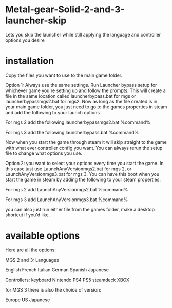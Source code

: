 # Metal-gear-Solid-2-and-3-launcher-skip
Lets you skip the launcher while still applying the language and controller options you desire


# installation
Copy the files you want to use to the main game folder.

Option 1: Always use the same settings.
Run Launcher bypass setup for whichever game you're setting up and follow the prompts.
This will create a file in the same location called launcherbypass.bat for mgs or launcherbypassmgs2.bat for mgs2.
Now as long as the file created is in your main game folder, you just need to go to the games properties in steam and add the following to your launch options

For mgs 2 add the following
launcherbypassmgs2.bat %command%

For mgs 3 add the following
launcherbypass.bat %command%

Now when you start the game through steam it will skip straight to the game with what ever controller config you want. You can always rerun the setup file to change what options you use.



Option 2: you want to select your options every time you start the game.
In this case just use LaunchAnyVersionmgs2.bat for mgs 2, or LaunchAnyVersionmgs3.bat for mgs 3.
You can have this boot when you start the game in steam by adding the following to your steam properties.

For mgs 2 add
LaunchAnyVersionmgs2.bat %command%

For mgs 3 add
LaunchAnyVersionmgs3.bat %command%





you can also just run either file from the games folder, make a desktop shortcut if you'd like.




# available options
Here are all the options:

MGS 2 and 3:
Languages

English
French
Italian
German
Spanish
Japanese

Controllers:
keyboard
Nintendo
PS4
PS5
steamdeck
XBOX

for MGS 3 there is also the choice of version:

Europe
US
Japanese
